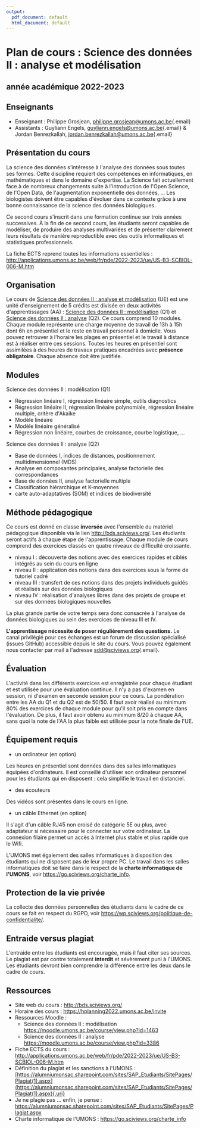```yaml
---
output:
  pdf_document: default
  html_document: default
---
```


# Plan de cours : Science des données II : analyse et modélisation

## année académique 2022-2023

## Enseignants

-   Enseignant : Philippe Grosjean, [philippe.grosjean\@umons.ac.be](mailto:philippe.grosjean@umons.ac.be){.email}
-   Assistants : Guyliann Engels, [guyliann.engels\@umons.ac.be](mailto:guyliann.engels@umons.ac.be){.email} & Jordan Benrezkallah, [jordan.benrezkallah\@umons.ac.be](mailto:jordan.benrezkallah@umons.ac.be){.email}

## Présentation du cours

La science des données s'intéresse à l'analyse des données sous toutes ses formes. Cette discipline requiert des compétences en informatiques, en mathématiques et dans le domaine d'expertise. La Science fait actuellement face à de nombreux changements suite à l'introduction de l'Open Science, de l'Open Data, de l'augmentation exponentielle des données, ... Les biologistes doivent être capables d'évoluer dans ce contexte grâce à une bonne connaissance de la science des données biologiques.

Ce second cours s'inscrit dans une formation continue sur trois années successives. À la fin de ce second cours, les étudiants seront capables de modéliser, de produire des analyses multivariées et de présenter clairement leurs résultats de manière reproductible avec des outils informatiques et statistiques professionnels.

La fiche ECTS reprend toutes les informations essentielles : <http://applications.umons.ac.be/web/fr/pde/2022-2023/ue/US-B3-SCBIOL-006-M.htm>

## Organisation

Le cours de [Science des données II : analyse et modélisation](http://applications.umons.ac.be/web/fr/pde/2022-2023/ue/US-B3-SCBIOL-006-M.htm) (UE) est une unité d'enseignement de 5 crédits est divisée en deux activités d'apprentissages (AA) : [Science des données II : modélisation](http://applications.umons.ac.be/web/fr/pde/2022-2023/aa/S-BIOG-015.htm) (Q1) et [Science des données II : analyse](http://applications.umons.ac.be/web/fr/pde/2022-2023/aa/S-BIOG-061.htm) (Q2). Ce cours comprend 10 modules. Chaque module représente une charge moyenne de travail de 13h à 15h dont 6h en présentiel et le reste en travail personnel à domicile. Vous pouvez retrouver à l'horaire les plages en présentiel et le travail à distance est à réaliser entre ces sessions. Toutes les heures en présentiel sont assimilées à des heures de travaux pratiques encadrées avec **présence obligatoire**. Chaque absence doit être justifiée.

## Modules

Science des données II : modélisation (Q1)

-   Régression linéaire I, régression linéaire simple, outils diagnostics
-   Régression linéaire II, régression linéaire polynomiale, régression linéaire multiple, critère d'Akaike
-   Modèle linéaire
-   Modèle linéaire généralisé
-   Régression non linéaire, courbes de croissance, courbe logistique, ...

Science des données II : analyse (Q2)

-   Base de données I, indices de distances, positionnement multidimensionnel (MDS)
-   Analyse en composantes principales, analyse factorielle des correspondances
-   Base de données II, analyse factorielle multiple
-   Classification hiérarchique et K-moyennes
-   carte auto-adaptatives (SOM) et indices de biodiversité

## Méthode pédagogique

Ce cours est donné en classe **inversée** avec l'ensemble du matériel pédagogique disponible via le lien <http://bds.sciviews.org/>. Les étudiants seront actifs à chaque étape de l'apprentissage. Chaque module de cours comprend des exercices classés en quatre niveaux de difficulté croissante.

-   niveau I : découverte des notions avec des exercices rapides et ciblés intégrés au sein du cours en ligne
-   niveau II : application des notions dans des exercices sous la forme de tutoriel cadré
-   niveau III : transfert de ces notions dans des projets individuels guidés et réalisés sur des données biologiques
-   niveau IV : réalisation d'analyses libres dans des projets de groupe et sur des données biologiques nouvelles

La plus grande partie de votre temps sera donc consacrée à l'analyse de données biologiques au sein des exercices de niveau III et IV.

**L'apprentissage nécessite de poser régulièrement des questions.** Le canal privilégié pour ces échanges est un forum de discussion spécialisé (issues GitHub) accessible depuis le site du cours. Vous pouvez également nous contacter par mail à l'adresse [sdd\@sciviews.org](mailto:sdd@sciviews.org){.email}.

## Évaluation

L'activité dans les différents exercices est enregistrée pour chaque étudiant et est utilisée pour une évaluation continue. Il n'y a pas d'examen en session, ni d'examen en seconde session pour ce cours. La pondération entre les AA du Q1 et du Q2 est de 50/50. Il faut avoir réalisé au minimum 80% des exercices de chaque module pour qu'il soit pris en compte dans l'évaluation. De plus, il faut avoir obtenu au minimum 8/20 à chaque AA, sans quoi la note de l'AA la plus faible est utilisée pour la note finale de l'UE.

## Équipement requis

-   un ordinateur (en option)

Les heures en présentiel sont données dans des salles informatiques équipées d'ordinateurs. Il est conseillé d'utiliser son ordinateur personnel pour les étudiants qui en disposent : cela simplifie le travail en distanciel.

-   des écouteurs

Des vidéos sont présentes dans le cours en ligne.

-   un câble Ethernet (en option)

Il s'agit d'un câble RJ45 non croisé de catégorie 5E ou plus, avec adaptateur si nécessaire pour le connecter sur votre ordinateur. La connexion filaire permet un accès à Internet plus stable et plus rapide que le Wifi.

L'UMONS met également des salles informatiques à disposition des étudiants qui ne disposent pas de leur propre PC. Le travail dans les salles informatiques doit se faire dans le respect de la **charte informatique de l'UMONS**, voir <https://go.sciviews.org/charte_info>.

## Protection de la vie privée

La collecte des données personnelles des étudiants dans le cadre de ce cours se fait en respect du RGPD, voir <https://wp.sciviews.org/politique-de-confidentialite/>.

## Entraide versus plagiat

L'entraide entre les étudiants est encouragée, mais il faut citer ses sources. Le plagiat est par contre totalement **interdit** et sévèrement puni à l'UMONS. Les étudiants devront bien comprendre la différence entre les deux dans le cadre de cours.

## Ressources

-   Site web du cours : <http://bds.sciviews.org/>
-   Horaire des cours : <https://hplanning2022.umons.ac.be/invite>
-   Ressources Moodle :
    -   Science des données II : modélisation <https://moodle.umons.ac.be/course/view.php?id=1463>
    -   Science des données II : analyse <https://moodle.umons.ac.be/course/view.php?id=3386>
-   Fiche ECTS du cours : <http://applications.umons.ac.be/web/fr/pde/2022-2023/ue/US-B3-SCBIOL-006-M.htm>
-   Définition du plagiat et les sanctions à l'UMONS : [https://alumniumonsac.sharepoint.com/sites/SAP_Etudiants/SitePages/Plagiat(1).aspx](https://alumniumonsac.sharepoint.com/sites/SAP_Etudiants/SitePages/Plagiat(1).aspx){.uri}
-   Je ne plagie pas ... enfin, je pense : <https://alumniumonsac.sharepoint.com/sites/SAP_Etudiants/SitePages/Plagiat.aspx>
-   Charte informatique de l'UMONS : <https://go.sciviews.org/charte_info>
